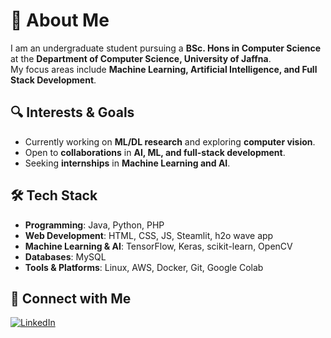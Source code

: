 # 💼 About Me  
I am an undergraduate student pursuing a **BSc. Hons in Computer Science** at the **Department of Computer Science, University of Jaffna**.  
My focus areas include **Machine Learning, Artificial Intelligence, and Full Stack Development**.  

## 🔍 Interests & Goals  
- Currently working on **ML/DL research** and exploring **computer vision**.  
- Open to **collaborations** in **AI, ML, and full-stack development**.  
- Seeking **internships** in **Machine Learning and AI**.  

## 🛠 Tech Stack  
- **Programming**: Java, Python, PHP  
- **Web Development**: HTML, CSS, JS, Steamlit, h2o wave app
- **Machine Learning & AI**: TensorFlow, Keras, scikit-learn, OpenCV
- **Databases**: MySQL  
- **Tools & Platforms**: Linux, AWS, Docker, Git, Google Colab  

## 🔗 Connect with Me  
[![LinkedIn](https://img.shields.io/badge/LinkedIn-%230077B5.svg?logo=linkedin&logoColor=white)](https://www.linkedin.com/in/nipun-weerasinghe-8ba8561b4)  
